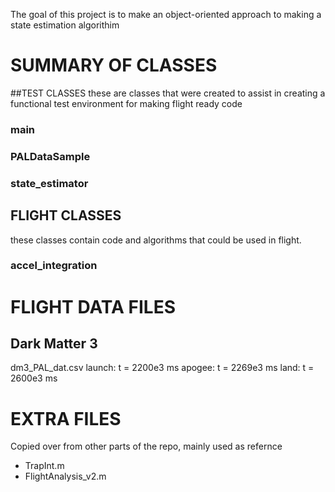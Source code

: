 The goal of this project is to make an object-oriented approach to making a state estimation algorithim

# SUMMARY OF CLASSES
##TEST CLASSES
these are classes that were created to assist in creating a functional test environment for making flight ready code

### main
### PALDataSample
### state_estimator
###

## FLIGHT CLASSES
these classes contain code and algorithms that could be used in flight.
### accel_integration

# FLIGHT DATA FILES
## Dark Matter 3
dm3_PAL_dat.csv
launch: t = 2200e3 ms
apogee: t = 2269e3 ms
land: t = 2600e3 ms


# EXTRA FILES
Copied over from other parts of the repo, mainly used as refernce
- TrapInt.m
- FlightAnalysis_v2.m
